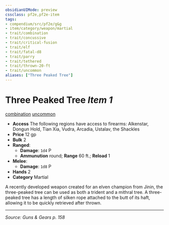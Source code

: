 ```yaml
---
obsidianUIMode: preview
cssclass: pf2e,pf2e-item
tags:
- compendium/src/pf2e/g&g
- item/category/weapon/martial
- trait/combination
- trait/concussive
- trait/critical-fusion
- trait/elf
- trait/fatal-d8
- trait/parry
- trait/tethered
- trait/thrown-20-ft
- trait/uncommon
aliases: ["Three Peaked Tree"]
---
```

# Three Peaked Tree *Item 1*  
[combination](combination-g-g.md "Combination Weapon Trait")  [uncommon](uncommon.md "Uncommon Rarity Trait")  

- **Access** The following regions have access to firearms: Alkenstar, Dongun Hold, Tian Xia, Vudra, Arcadia, Ustalav, the Shackles
- **Price** 12 gp
- **Bulk** 2
- **Ranged**:  
  - **Damage**: `1d4` P
  - **Ammunution** round; **Range** 60 ft.; **Reload** 1
- **Melee**:  
  - **Damage**: `1d8` P
- **Hands** 2
- **Category** Martial

A recently developed weapon created for an elven champion from Jinin, the three-peaked tree can be used as both a trident and a mithral tree. A three-peaked tree has a length of silken rope attached to the butt of its haft, allowing it to be quickly retrieved after thrown.


---
*Source: Guns & Gears p. 158*